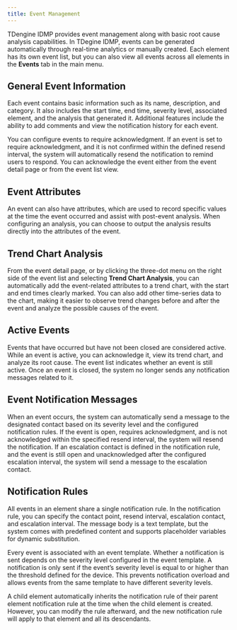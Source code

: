```yaml
---
title: Event Management
---
```


TDengine IDMP provides event management along with basic root cause analysis capabilities. In TDegine IDMP, events can be generated automatically through real-time analytics or manually created. Each element has its own event list, but you can also view all events across all elements in the **Events** tab in the main menu.

## General Event Information

Each event contains basic information such as its name, description, and category. It also includes the start time, end time, severity level, associated element, and the analysis that generated it. Additional features include the ability to add comments and view the notification history for each event.

You can configure events to require acknowledgment. If an event is set to require acknowledgment, and it is not confirmed within the defined resend interval, the system will automatically resend the notification to remind users to respond. You can acknowledge the event either from the event detail page or from the event list view.

## Event Attributes

An event can also have attributes, which are used to record specific values at the time the event occurred and assist with post-event analysis. When configuring an analysis, you can choose to output the analysis results directly into the attributes of the event.

## Trend Chart Analysis

From the event detail page, or by clicking the three-dot menu on the right side of the event list and selecting **Trend Chart Analysis**, you can automatically add the event-related attributes to a trend chart, with the start and end times clearly marked. You can also add other time-series data to the chart, making it easier to observe trend changes before and after the event and analyze the possible causes of the event.

## Active Events

Events that have occurred but have not been closed are considered active. While an event is active, you can acknowledge it, view its trend chart, and analyze its root cause. The event list indicates whether an event is still active. Once an event is closed, the system no longer sends any notification messages related to it.

## Event Notification Messages

When an event occurs, the system can automatically send a message to the designated contact based on its severity level and the configured notification rules. If the event is open, requires acknowledgment, and is not acknowledged within the specified resend interval, the system will resend the notification. If an escalation contact is defined in the notification rule, and the event is still open and unacknowledged after the configured escalation interval, the system will send a message to the escalation contact.

## Notification Rules

All events in an element share a single notification rule. In the notification rule, you can specify the contact point, resend interval, escalation contact, and escalation interval. The message body is a text template, but the system comes with predefined content and supports placeholder variables for dynamic substitution.

Every event is associated with an event template. Whether a notification is sent depends on the severity level configured in the event template. A notification is only sent if the event’s severity level is equal to or higher than the threshold defined for the device. This prevents notification overload and allows events from the same template to have different severity levels.

A child element automatically inherits the notification rule of their parent element notification rule at the time when the child element is created. However, you can modify the rule afterward, and the new notification rule will apply to that element and all its descendants.
